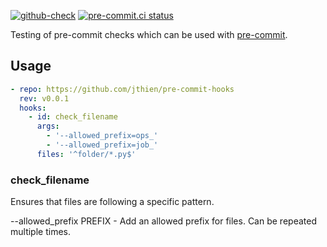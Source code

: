 [![github-check](https://github.com/jthien/pre-commit-hooks/actions/workflows/pre-commit.yml/badge.svg)](https://github.com/jthien/pre-commit-hooks/actions/workflows/pre-commit.yml)
[![pre-commit.ci status](https://results.pre-commit.ci/badge/github/jthien/pre-commit-hooks/main.svg)](https://results.pre-commit.ci/latest/github/jthien/pre-commit-hooks/main)

Testing of pre-commit checks which can be used with [pre-commit](http://pre-commit.com).

## Usage

```yaml
- repo: https://github.com/jthien/pre-commit-hooks
  rev: v0.0.1
  hooks:
    - id: check_filename
      args:
        - '--allowed_prefix=ops_'
        - '--allowed_prefix=job_'
      files: '^folder/*.py$'
```

### check_filename
Ensures that files are following a specific pattern.

--allowed_prefix PREFIX - Add an allowed prefix for files. Can be repeated multiple times.
